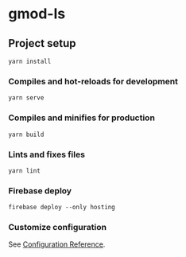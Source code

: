 # gmod-ls

## Project setup
```
yarn install
```

### Compiles and hot-reloads for development
```
yarn serve
```

### Compiles and minifies for production
```
yarn build
```

### Lints and fixes files
```
yarn lint
```

### Firebase deploy
```
firebase deploy --only hosting
```

### Customize configuration
See [Configuration Reference](https://cli.vuejs.org/config/).
